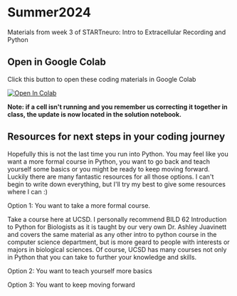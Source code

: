 # Summer2024
Materials from week 3 of STARTneuro: Intro to Extracellular Recording and Python
 

## Open in Google Colab
Click this button to open these coding materials in Google Colab

[![Open In Colab](https://colab.research.google.com/assets/colab-badge.svg)](https://colab.research.google.com/github/STARTneuro/Summer2024)

**Note: if a cell isn't running and you remember us correcting it together in class, the update is now located in the solution notebook.**

## Resources for next steps in your coding journey

Hopefully this is not the last time you run into Python. You may feel like you want a more formal course in Python, you want to go back and teach yourself some basics or you might be ready to keep moving forward. Luckily there are many fantastic resources for all those options. I can't begin to write down everything, but I'll try my best to give some resources where I can :)

Option 1: You want to take a more formal course. 

Take a course here at UCSD. I personally recommend BILD 62 Introduction to
Python for Biologists as it is taught by our very own Dr. Ashley Juavinett and covers the same material as any other intro to python course in the computer science department, but is more geard to people with interests or majors in biological sciences. Of course, UCSD has many courses not only in Python that you can take to further your knowledge and skills. 

Option 2: You want to teach yourself more basics

Option 3: You want to keep moving forward


